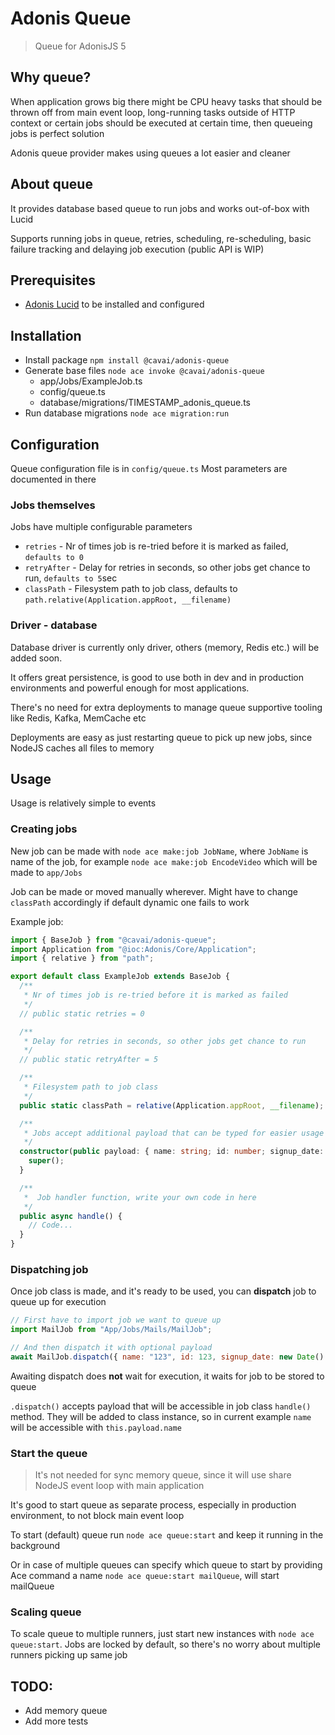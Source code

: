 # Adonis Queue

> Queue for AdonisJS 5

## Why queue?

When application grows big there might be CPU heavy tasks that should be thrown
off from main event loop, long-running tasks outside of HTTP context or certain
jobs should be executed at certain time, then queueing jobs is perfect solution

Adonis queue provider makes using queues a lot easier and cleaner

## About queue

It provides database based queue to run jobs and works out-of-box with Lucid

Supports running jobs in queue, retries, scheduling, re-scheduling, basic
failure tracking and delaying job execution (public API is WIP)

## Prerequisites

- [Adonis Lucid](https://docs.adonisjs.com/guides/database/introduction) to be installed and configured

## Installation

- Install package `npm install @cavai/adonis-queue`
- Generate base files `node ace invoke @cavai/adonis-queue`
  - app/Jobs/ExampleJob.ts
  - config/queue.ts
  - database/migrations/TIMESTAMP_adonis_queue.ts
- Run database migrations `node ace migration:run`

## Configuration

Queue configuration file is in `config/queue.ts` Most parameters are documented
in there

### Jobs themselves

Jobs have multiple configurable parameters

- `retries` - Nr of times job is re-tried before it is marked as failed,
  `defaults to 0`
- `retryAfter` - Delay for retries in seconds, so other jobs get chance to run,
  `defaults to 5`sec
- `classPath` - Filesystem path to job class, defaults to
  `path.relative(Application.appRoot, __filename)`

### Driver - database

Database driver is currently only driver, others (memory, Redis etc.) will be
added soon.

It offers great persistence, is good to use both in dev and in production
environments and powerful enough for most applications.

There's no need for extra deployments to manage queue supportive tooling like
Redis, Kafka, MemCache etc

Deployments are easy as just restarting queue to pick up new jobs, since NodeJS
caches all files to memory

## Usage

Usage is relatively simple to events

### Creating jobs

New job can be made with `node ace make:job JobName`, where `JobName` is name of
the job, for example `node ace make:job EncodeVideo` which will be made to
`app/Jobs`

Job can be made or moved manually wherever. Might have to change `classPath`
accordingly if default dynamic one fails to work

Example job:

```ts
import { BaseJob } from "@cavai/adonis-queue";
import Application from "@ioc:Adonis/Core/Application";
import { relative } from "path";

export default class ExampleJob extends BaseJob {
  /**
   * Nr of times job is re-tried before it is marked as failed
   */
  // public static retries = 0

  /**
   * Delay for retries in seconds, so other jobs get chance to run
   */
  // public static retryAfter = 5

  /**
   * Filesystem path to job class
   */
  public static classPath = relative(Application.appRoot, __filename);

  /**
   * Jobs accept additional payload that can be typed for easier usage
   */
  constructor(public payload: { name: string; id: number; signup_date: Date }) {
    super();
  }

  /**
   *  Job handler function, write your own code in here
   */
  public async handle() {
    // Code...
  }
}
```

### Dispatching job

Once job class is made, and it's ready to be used, you can **dispatch** job to
queue up for execution

```js
// First have to import job we want to queue up
import MailJob from "App/Jobs/Mails/MailJob";

// And then dispatch it with optional payload
await MailJob.dispatch({ name: "123", id: 123, signup_date: new Date() });
```

Awaiting dispatch does **not** wait for execution, it waits for job to be stored
to queue

`.dispatch()` accepts payload that will be accessible in job class `handle()`
method. They will be added to class instance, so in current example `name` will
be accessible with `this.payload.name`

### Start the queue

> It's not needed for sync memory queue, since it will use share NodeJS event
> loop with main application

It's good to start queue as separate process, especially in production
environment, to not block main event loop

To start (default) queue run `node ace queue:start` and keep it running in the background

Or in case of multiple queues can specify which queue to start by providing Ace
command a name `node ace queue:start mailQueue`, will start mailQueue

### Scaling queue

To scale queue to multiple runners, just start new instances with
`node ace queue:start`. Jobs are locked by default, so there's no worry about
multiple runners picking up same job

## TODO:

- Add memory queue
- Add more tests
